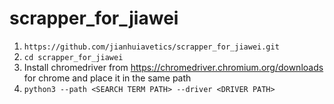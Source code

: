 # scrapper_for_jiawei

1) ```https://github.com/jianhuiavetics/scrapper_for_jiawei.git```
2) ```cd scrapper_for_jiawei```
3) Install chromedriver from https://chromedriver.chromium.org/downloads for chrome and place it in the same path
4) ```python3 --path <SEARCH TERM PATH> --driver <DRIVER PATH>```
